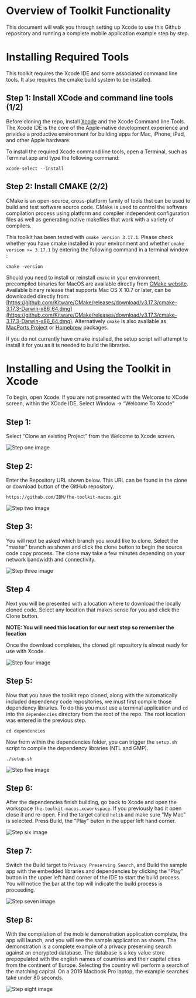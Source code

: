 # Overview of Toolkit Functionality


This document will walk you through setting up Xcode to use this Github repository and running
a complete mobile application example step by step.








# Installing Required Tools 

This toolkit requires the Xcode IDE and some associated command line tools. It also requires the cmake build system to be installed. 




## Step 1: Install XCode and command line tools (1/2)


Before cloning the repo, install [Xcode](https://developer.apple.com/xcode/) and the Xcode Command line Tools.  The Xcode IDE is the core of the Apple-native development experience and privides a productive environment for building apps for Mac, iPhone, iPad, and other Apple hardware.

To install the required Xcode command line tools, open a Terminal, such as Terminal.app and type the following command: 

```
xcode-select --install
```




## Step 2: Install CMAKE (2/2)

CMake is an open-source, cross-platform family of tools thst can be used to build and test software source code. CMake is used to control the software compilation process using platform and compiler independent configuration files as well as generating native makefiles that work with a variety of compilers.

This toolkit has been tested with `cmake version 3.17.1`. Please check whether you have cmake installed in your environment and whether `cmake version >= 3.17.1` by entering the following command in a terminal window :

```
cmake -version
```

Should you need to install or reinstall `cmake` in your environment, precompiled binaries for MacOS are available directly from  [CMake website](https://cmake.org/download/). Available binary release that supports Mac OS X 10.7 or later, can be downloaded directly from: [https://github.com/Kitware/CMake/releases/download/v3.17.3/cmake-3.17.3-Darwin-x86_64.dmg](https://github.com/Kitware/CMake/releases/download/v3.17.3/cmake-3.17.3-Darwin-x86_64.dmg).  Alternatively `cmake` is also available as [MacPorts Project](https://www.macports.org/) or [Homebrew](https://brew.sh/) packages. 

If you do not currently have cmake installed, the setup script will attempt to install it for you as it is needed to build the libraries.




# Installing and Using the Toolkit in Xcode


To begin, open Xcode. If you are not presented with the Welcome to XCode screen, within the XCode IDE, Select Window -> “Welcome To Xcode” 



## Step 1: 
Select “Clone an existing Project” from the Welcome to Xcode screen. 
 
![Step one image](/Documentation/Images/Step%201.png?raw=true "Cloning and existing Project from the Welcome to Xcode screen")



## Step 2: 
Enter the Repository URL shown below. This URL can be found in the clone or download button of the GitHub repository. 

```
https://github.com/IBM/fhe-toolkit-macos.git
```

![Step two image](/Documentation/Images/Step%202.png?raw=true "Enter the repository URL")



## Step 3: 
You will next be asked which branch you would like to clone. Select the "master" branch as shown and click the clone button to begin the source code copy process. The clone may take a few minutes depending on your network bandwidth and connectivity. 

![Step three image](/Documentation/Images/Step%203.png?raw=true "Selecting the master branch")



## Step 4

Next you will be presented with a location where to download the locally cloned code. 
Select any location that makes sense for you and click the Clone button. 

**NOTE: You will need this location for our next step so remember the location**

Once the download completes, the cloned git repository is almost ready for use with Xcode. 

![Step four image](/Documentation/Images/Step%204.png?raw=true "Selecting a download location")


## Step 5: 
Now that you have the toolkit repo cloned, along with the automatically included dependency code repositories, we must first compile those dependency libraries. To do this you must use a terminal application and `cd` into the `dependencies` directory from the root of the repo. The root location was entered in the previous step. 


```
cd dependencies
```

Now from within the dependencies folder, you can trigger the `setup.sh` script to compile the dependency libraries (NTL and GMP). 

``` 
./setup.sh
```     
 

![Step five image](/Documentation/Images/Step%205.png?raw=true "Building Dependencies")


## Step 6:
After the dependencies finish building, go back to Xcode and open the workspace `fhe-toolkit-macos.xcworkspace`.  If you previously had it open close it and re-open.  Find the target called `helib` and make sure "My Mac" is selected. Press Build, the "Play" buton in the upper left hand corner.

![Step six image](/Documentation/Images/Step%206.png?raw=true "Building Helib")



## Step 7: 
Switch the Build target to `Privacy Preserving Search`, and Build the sample app with the embedded libraries and dependencies by clicking the “Play” button in the upper left hand corner
of the IDE to start the build process. You will notice the bar at the top will indicate the build
process is proceeding. 

![Step seven image](/Documentation/Images/Step%207.png?raw=true "Click the play button to start the sample app")



## Step 8: 
With the compilation of the mobile demonstration application complete, the app will launch, and you will see the sample application as shown. The demonstration is a complete example of a privacy preserving search against an encrypted database. The database is a key value store prepopulated with the english names of countries and their capital cities from the continent of Europe. Selecting the country will perform a search of the matching capital. On a 2019 Macbook Pro laptop, the example searches take under 80 seconds. 

![Step eight image](/Documentation/Images/Step%208.png?raw=true "Sample app Screenshots")

